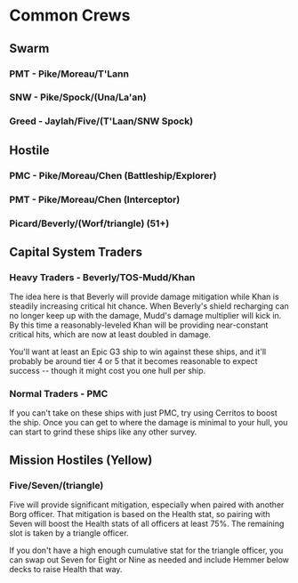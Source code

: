 # Common Crews

## Swarm

### PMT - Pike/Moreau/T'Lann

### SNW - Pike/Spock/(Una/La'an)

### Greed - Jaylah/Five/(T'Laan/SNW Spock)

## Hostile

### PMC - Pike/Moreau/Chen (Battleship/Explorer)

### PMT - Pike/Moreau/Chen (Interceptor)

### Picard/Beverly/(Worf/triangle) (51+)

## Capital System Traders

### Heavy Traders - Beverly/TOS-Mudd/Khan

The idea here is that Beverly will provide damage mitigation while Khan is steadily increasing critical hit chance.  When Beverly's shield recharging can no longer keep up with the damage, Mudd's damage multiplier will kick in.  By this time a reasonably-leveled Khan will be providing near-constant critical hits, which are now at least doubled in damage.

You'll want at least an Epic G3 ship to win against these ships, and it'll probably be around tier 4 or 5 that it becomes reasonable to expect success -- though it might cost you one hull per ship.

### Normal Traders - PMC

If you can't take on these ships with just PMC, try using Cerritos to boost the ship.  Once you can get to where the damage is minimal to your hull, you can start to grind these ships like any other survey.

## Mission Hostiles (Yellow)

### Five/Seven/(triangle)

Five will provide significant mitigation, especially when paired with another Borg officer.  That mitigation is based on the Health stat, so pairing with Seven will boost the Health stats of all officers at least 75%.  The remaining slot is taken by a triangle officer.

If you don't have a high enough cumulative stat for the triangle officer, you can swap out Seven for Eight or Nine as needed and include Hemmer below decks to raise Health that way.

